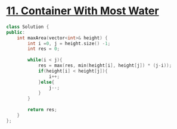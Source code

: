# [11. Container With Most Water](https://leetcode.com/problems/container-with-most-water/description/)


```c++
class Solution {
public:
    int maxArea(vector<int>& height) {
        int i =0, j = height.size() -1;
        int res = 0;
        
        while(i < j){
            res = max(res, min(height[i], height[j]) * (j-i));
            if(height[i] < height[j]){
                i++;
            }else{
                j--;
            }
        }
        
        return res;
    }
};
```
